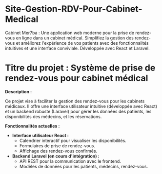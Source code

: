 # Site-Gestion-RDV-Pour-Cabinet-Medical
Cabinet Mer7ba :  Une application web moderne pour la prise de rendez-vous en ligne dans un cabinet médical. Simplifiez la gestion des rendez-vous et améliorez l'expérience de vos patients avec des fonctionnalités intuitives et une interface conviviale. Développée avec React et Laravel.

# **Titre du projet :** Système de prise de rendez-vous pour cabinet médical

 **Description :**

Ce projet vise à faciliter la gestion des rendez-vous pour les cabinets médicaux. Il offre une interface utilisateur intuitive (développée avec React) et un backend robuste (Laravel) pour gérer les données des patients, les disponibilités des médecins, et les réservations.

 **Fonctionnalités actuelles :**

* **Interface utilisateur React :**
    * Calendrier interactif pour visualiser les disponibilités.
    * Formulaires de prise de rendez-vous.
    * Affichage des rendez-vous confirmés.
* **Backend Laravel (en cours d'intégration) :**
    * API REST pour la communication avec le frontend.
    * Modèles de données pour les patients, médecins, rendez-vous.
